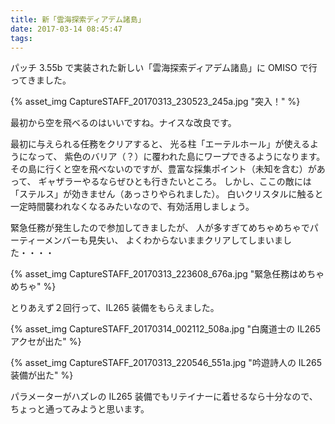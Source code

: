 ```yaml
---
title: 新「雲海探索ディアデム諸島」
date: 2017-03-14 08:45:47
tags:
---
```

パッチ 3.55b で実装された新しい「雲海探索ディアデム諸島」に OMISO で行ってきました。

{% asset_img CaptureSTAFF_20170313_230523_245a.jpg "突入！" %}

最初から空を飛べるのはいいですね。ナイスな改良です。

最初に与えられる任務をクリアすると、
光る柱「エーテルホール」が使えるようになって、
紫色のバリア（？）に覆われた島にワープできるようになります。
その島に行くと空を飛べないのですが、豊富な採集ポイント（未知を含む）があって、
ギャザラーやるならぜひとも行きたいところ。
しかし、ここの敵には「ステルス」が効きません（あっさりやられました）。
白いクリスタルに触ると一定時間襲われなくなるみたいなので、有効活用しましょう。

緊急任務が発生したので参加してきましたが、
人が多すぎてめちゃめちゃでパーティーメンバーも見失い、
よくわからないままクリアしてしまいました・・・・

{% asset_img CaptureSTAFF_20170313_223608_676a.jpg "緊急任務はめちゃめちゃ" %}

とりあえず２回行って、IL265 装備をもらえました。

{% asset_img CaptureSTAFF_20170314_002112_508a.jpg "白魔道士の IL265 アクセが出た" %}

{% asset_img CaptureSTAFF_20170313_220546_551a.jpg "吟遊詩人の IL265 装備が出た" %}

パラメーターがハズレの IL265 装備でもリテイナーに着せるなら十分なので、
ちょっと通ってみようと思います。
